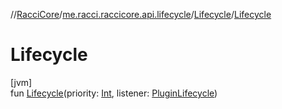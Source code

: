 //[RacciCore](../../../index.md)/[me.racci.raccicore.api.lifecycle](../index.md)/[Lifecycle](index.md)/[Lifecycle](-lifecycle.md)

# Lifecycle

[jvm]\
fun [Lifecycle](-lifecycle.md)(priority: [Int](https://kotlinlang.org/api/latest/jvm/stdlib/kotlin/-int/index.html), listener: [PluginLifecycle](../index.md#1671498386%2FClasslikes%2F-1216412040))
